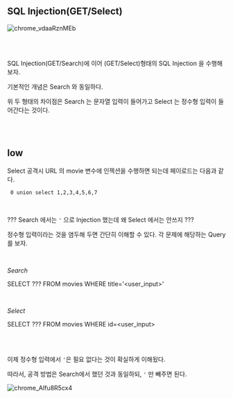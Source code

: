 ## SQL Injection(GET/Select)

![chrome_vdaaRznMEb](https://user-images.githubusercontent.com/79683414/135188493-f4b39626-71e0-4272-a921-26f875c3128b.png)

<br><br>

SQL Injection(GET/Search)에 이어 (GET/Select)형태의 SQL Injection 을 수행해보자.

기본적인 개념은 Search 와 동일하다.

위 두 형태의 차이점은 Search 는 문자열 입력이 들어가고 Select 는 정수형 입력이 들어간다는 것이다.

<br><br>

## low

Select 공격시 URL 의 movie 변수에 인젝션을 수행하면 되는데 페이로드는 다음과 같다.

` 0 union select 1,2,3,4,5,6,7`

<br>

??? Search 에서는 `'` 으로 Injection 했는데 왜 Select 에서는 안쓰지 ???

정수형 입력이라는 것을 염두해 두면 간단히 이해할 수 있다. 각 문제에 해당하는 Query를 보자.

<br>

_Search_

SELECT ??? FROM movies WHERE title='<user_input>'

<br>

_Select_

SELECT ??? FROM movies WHERE id=<user_input>

<br><br>

이제 정수형 입력에서 `'`은 필요 없다는 것이 확실하게 이해됬다.

따라서, 공격 방법은 Search에서 했던 것과 동일하되, `'` 만 빼주면 된다.

![chrome_AIfu8R5cx4](https://user-images.githubusercontent.com/79683414/135192139-b1be173f-1e04-4cb7-9109-64b08a08c329.png)